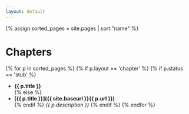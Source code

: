 ```yaml
---
layout: default
---
```


{% assign sorted_pages = site.pages | sort:"name" %}

# Chapters

{% for p in sorted_pages %}
    {% if p.layout == 'chapter' %}
        {% if p.status == 'stub' %}
- **{{ p.title }}**<br>{% else %}
- **[{{ p.title }}]({{ site.baseurl }}{{ p.url }})**<br>{% endif %}
    <em>{{ p.description }}</em>
    {% endif %}
{% endfor %}